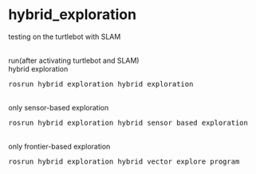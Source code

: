# hybrid_exploration
testing on the turtlebot with SLAM <br><br>

run(after activating turtlebot and SLAM) <br>
hybrid exploration<br>
<pre>
rosrun hybrid_exploration hybrid_exploration
</pre>
<br>
only sensor-based exploration<br>
<pre>
rosrun hybrid_exploration hybrid_sensor_based_exploration 
</pre>
<br>
only frontier-based exploration<br>
<pre>
rosrun hybrid_exploration hybrid_vector_explore_program
</pre>

